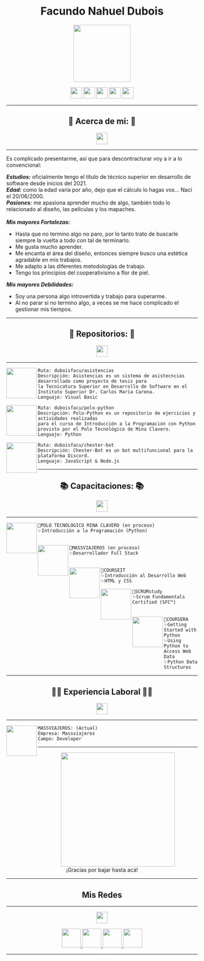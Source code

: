 <h1 align="center">Facundo Nahuel Dubois</h1>

<p align="center">
<a href="#"> <img height=150px src="https://i.ibb.co/dPX46tQ/Mapache2.png"/></a>
</p>

<p align="center">
<a href="#yo"> <img height=30px src="https://i.ibb.co/SXyqcmf/about.png"/></a>
<a href="#repositorios"> <img height=30px src="https://i.ibb.co/TMy5RqZ/repositorios.png"/></a>
<a href="#capacitaciones"> <img height=30px src="https://i.ibb.co/DCQGvJC/capacitaciones.png"/></a>
<a href="#trabajos"> <img height=30px src="https://i.ibb.co/DVZ3hCV/experiencia.png"/></a>
<a href="#redes"> <img height=30px src="https://i.ibb.co/q1fdrR9/redes.png"/></a>
</p>

-----------------------------------------------------------
<h2 id="yo" font-size="75px" align="center">🦝 Acerca de mi: 🦝</h2>
<p align="center">
<a href="#yo"> <img height=30px src="https://i.ibb.co/GtH9Xb8/letras.png"/></a>
</p>

-----------------------------------------------------------
Es complicado presentarme, así que para descontracturar voy a ir a lo convencional: <br>

___Estudios:___ oficialmente tengo el título de técnico superior en desarrollo de software desde inicios del 2021. <br>
___Edad:___ como la edad varía por año, dejo que el cálculo lo hagas vos... Nací el 20/06/2000. <br>
___Pasiones:___ me apasiona aprender mucho de algo, también todo lo relacionado al diseño, las películas y los mapaches. <br>
<br>
___Mis mayores Fortalezas:___ <br>
- Hasta que no termino algo no paro, por lo tanto trato de buscarle siempre la vuelta a todo con tal de terminarlo.
- Me gusta mucho aprender.
- Me encanta el área del diseño, entonces siempre busco una estética agradable en mis trabajos.
- Me adapto a las diferentes metodologías de trabajo.
- Tengo los principios del cooperativismo a flor de piel. 

___Mis mayores Debilidades:___ <br>
- Soy una persona algo introvertida y trabajo para superarme.
- Al no parar si no termino algo, a veces se me hace complicado el gestionar mis tiempos.



-----------------------------------------------------------
<h2 id="repositorios" font-size="75px" align="center">📁 Repositorios: 📁</h2>
<p align="center">
<a href="#repositorios"> <img height=30px src="https://i.ibb.co/GtH9Xb8/letras.png"/></a>
</p>

-----------------------------------------------------------
<img align="left" height=80px src="https://i.ibb.co/jrr8vDY/Asistencias.png"/>

```
Ruta: duboisfacu/asistencias
Descripción: Asistencias es un sistema de asistecncias desarrollado como proyecto de tesis para 
la Tecnicatura Superior en Desarrollo de Software en el Instituto Superior Dr. Carlos María Carena.
Lenguaje: Visual Basic
```

<img align="left" height=80px src="https://i.ibb.co/BL0pJF8/Polo.png"/>

```
Ruta: duboisfacu/polo-python
Descripción: Polo-Python es un repositorio de ejercicios y actividades realizadas 
para el curso de Introducción a la Programación con Python provisto por el Polo Tecnológico de Mina Clavero.
Lenguaje: Python
```

<img align="left" height=80px src="https://i.ibb.co/DkN2BsC/Chester.png"/>

```
Ruta: duboisfacu/chester-bot
Descripción: Chester-Bot es un bot multifuncional para la plataforma Discord.
Lenguaje: JavaScript & Node.js

```

-----------------------------------------------------------
<h2 id="capacitaciones" font-size="75px" align="center">📚 Capacitaciones: 📚</h2>

<p align="center">
<a href="#capacitaciones"> <img height=30px src="https://i.ibb.co/GtH9Xb8/letras.png"/></a>
</p>

-----------------------------------------------------------
<img align="left" height=80px src="https://i.ibb.co/ZS3LRB5/polo.png"/>

```
🌟POLO TECNOLÓGICO MINA CLAVERO (en proceso)
✨Introducción a la Programación (Python) 
ㅤ
```

<img align="left" height=80px src="https://i.ibb.co/zfph4WD/mass.png"/>

```
🌟MASSVIAJEROS (en proceso)
✨Desarrollador Full Stack 
ㅤ
```

<img align="left" height=80px src="https://i.ibb.co/74zt1sk/courseit.png"/>

```
🌟COURSEIT
✨Introducción al Desarrollo Web
✨HTML y CSS
```

<img align="left" height=80px src="https://i.ibb.co/3C6hjM4/scrum.png"/>

```
🌟SCRUMstudy
✨Scrum Fundamentals Certified (SFC™)
ㅤ
```

<img align="left" height=80px src="https://i.ibb.co/hV0cDPS/coursera.png"/>

```
🌟COURSERA
✨Getting Started with Python
✨Using Python to Access Web Data
✨Python Data Structures
```



-----------------------------------------------------------
<h2 id="trabajos" font-size="75px" align="center">👨‍💻 Experiencia Laboral 👨‍💻</h2>

<p align="center">
<a href="#trabajos"> <img height=30px src="https://i.ibb.co/GtH9Xb8/letras.png"/></a>
</p>

-----------------------------------------------------------
<img align="left" height=80px src="https://i.ibb.co/zfph4WD/mass.png"/>

```
MASSVIAJEROS: (Actual)
Empresa: Massviajeros 
Campo: Developer 

```

-----------------------------------------------------------

<p align="center">
<a id="mapache" href="#mapache"> <img height=300px src="https://mapachepress.files.wordpress.com/2011/03/racoon1.gif"/></a>
<br>
¡Gracias por bajar hasta acá!
</p>
 
<a id="redes"></a> 


-----------------------------------------------------------


<h2  href="#redes" align="center"> Mis Redes </h2>
 
 -----------------------------------------------------------
 
<p align="center">
<a  href="#redes"> <img height=30px src="https://i.ibb.co/GtH9Xb8/letras.png"/></a>
</p>
<center>
<p id="redes" align="center">
<a href="https://www.linkedin.com/in/facundo-n-dubois-08b251184/" target="_blank">
  <img src="https://i.ibb.co/7VZQrXx/link.png" height=50px>
</a>
<a href="https://www.instagram.com/duboisfacu/" target="_blank">
  <img src="https://i.ibb.co/stNqbkw/ig.png" height=50px>
</a>
<a href="https://www.reddit.com/user/Stackden" target="_blank">
<img src="https://i.ibb.co/4T7YM0V/reddit.png" height=50px>
</a>
<a href="https://twitter.com/duboisfacu" target="_blank">
<img src="https://i.ibb.co/PxrxjS2/twitter.png" height=50px>
</a>
  </p>
</center>

 -----------------------------------------------------------
